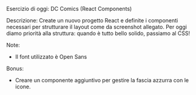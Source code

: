 Esercizio di oggi: DC Comics (React Components)

Descrizione:
Create un nuovo progetto React e definite i componenti necessari per strutturare il layout come da screenshot allegato.
Per oggi diamo priorità alla struttura: quando è tutto bello solido, passiamo al CSS!

Note:
- Il font utilizzato è Open Sans

Bonus:
- Creare un componente aggiuntivo per gestire la fascia azzurra con le icone.